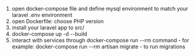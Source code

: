 1. open docker-compose file and define mysql environment to match your laravel .env environment
2. open Dockerfile:
	choose PHP version
3. install your laravel app to src/
4. docker-compose up -d --build
5. interact with services through docker-compose run --rm command - for example: docker-compose run --rm artisan migrate - to run migrations